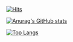 [![Hits](https://hits.seeyoufarm.com/api/count/incr/badge.svg?url=https%3A%2F%2Fgithub.com%2FLEEJAEHYUB&count_bg=%236583FD&title_bg=%23FF0202&icon=smugmug.svg&icon_color=%23FFFFFF&title=hits&edge_flat=false)](https://hits.seeyoufarm.com)

[![Anurag's GitHub stats](https://github-readme-stats.vercel.app/api?username=LEEJAEHYUB)](https://github.com/anuraghazra/github-readme-stats)

[![Top Langs](https://github-readme-stats.vercel.app/api/top-langs/?username=LEEJAEHYUB)](https://github.com/anuraghazra/github-readme-stats)
